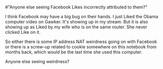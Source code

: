 #"Anyone else seeing Facebook Likes incorrectly attributed to them?"


 I think Facebook may have a big bug on their hands. I just Liked the Obama computer video on Gawker. It&#39;s showing up in my stream. But it is also showing up as Liked by my wife who is on the same router. She never clicked Like on it.<p /><div>So either there is some IP address NAT weirdness going on with Facebook or there is a screw-up related to cookie somewhere on this notebook from months back, which would be the last time she used this computer. <p /><div>Anyone else seeing weirdness?</div><p /></div>
 